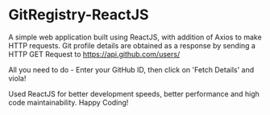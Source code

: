 # GitRegistry-ReactJS
A simple web application built using ReactJS, with addition of Axios to make HTTP requests. Git profile details are obtained as a response by sending a HTTP GET Request to https://api.github.com/users/<username>

All you need to do -
Enter your GitHub ID, then click on 'Fetch Details' and viola!

Used ReactJS for better development speeds, better performance and high code maintainability.
Happy Coding!
